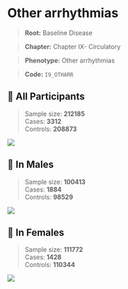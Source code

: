 # Other arrhythmias

> **Root:** Baseline Disease  

> **Chapter:** Chapter IX- Circulatory  

> **Phenotype:** Other arrhythmias  

> **Code:** `I9_OTHARR`

## 🧪 All Participants  
> Sample size: **212185**  
> Cases: **3312**  
> Controls: **208873**
<img src="/Disease/Figures/ALL/Incidence/I9_OTHARR.png"/>
<CsvTable src="/Disease_Data/ALL/Incidence/COX_I9_OTHARR.csv" label="🔍 View full results" />

## 👨 In Males  
> Sample size: **100413**  
> Cases: **1884**  
> Controls: **98529**
<img src="/Disease/Figures/Male/Incidence/I9_OTHARR.png"/>
<CsvTable src="/Disease_Data/Male/Incidence/COX_I9_OTHARR.csv" label="🔍 View full results" />

## 👩 In Females  
> Sample size: **111772**  
> Cases: **1428**  
> Controls: **110344**
<img src="/Disease/Figures/Female/Incidence/I9_OTHARR.png"/>
<CsvTable src="/Disease_Data/Female/Incidence/COX_I9_OTHARR.csv" label="🔍 View full results" />
